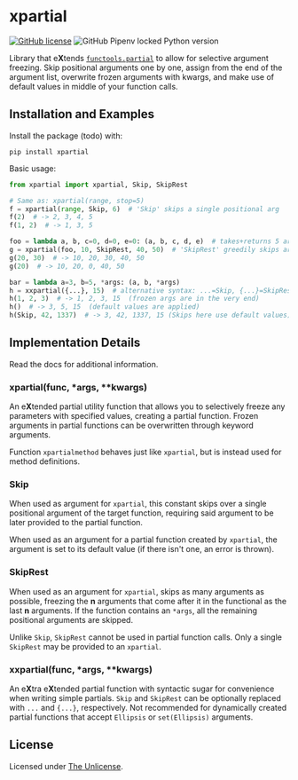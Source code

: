 # xpartial

[![GitHub license](https://img.shields.io/github/license/ea-ae/xpartial?color=%20%232e3133)](https://github.com/ea-ae/xpartial/blob/master/LICENSE)
![GitHub Pipenv locked Python version](https://img.shields.io/github/pipenv/locked/python-version/ea-ae/xpartial)


Library that e**X**tends [`functools.partial`](https://docs.python.org/3/library/functools.html#functools.partial) to allow for selective argument freezing. Skip positional arguments one by one, assign from the end of the argument list, overwrite frozen arguments with kwargs, and make use of default values in middle of your function calls.

## Installation and Examples

Install the package (todo) with:

    pip install xpartial

Basic usage:

```python
from xpartial import xpartial, Skip, SkipRest

# Same as: xpartial(range, stop=5)
f = xpartial(range, Skip, 6)  # 'Skip' skips a single positional arg
f(2)  # -> 2, 3, 4, 5
f(1, 2)  # -> 1, 3, 5

foo = lambda a, b, c=0, d=0, e=0: (a, b, c, d, e)  # takes+returns 5 args
g = xpartial(foo, 10, SkipRest, 40, 50)  # 'SkipRest' greedily skips args
g(20, 30)  # -> 10, 20, 30, 40, 50
g(20)  # -> 10, 20, 0, 40, 50

bar = lambda a=3, b=5, *args: (a, b, *args)
h = xxpartial({...}, 15)  # alternative syntax: ...=Skip, {...}=SkipRest
h(1, 2, 3)  # -> 1, 2, 3, 15  (frozen args are in the very end)
h()  # -> 3, 5, 15  (default values are applied)
h(Skip, 42, 1337)  # -> 3, 42, 1337, 15 (Skips here use default values)
```

## Implementation Details

Read the docs for additional information.

### xpartial(func, *args, **kwargs)

An e**X**tended partial utility function that allows you to selectively freeze any parameters with specified values, creating a partial function. Frozen arguments in partial functions can be overwritten through keyword arguments.

Function `xpartialmethod` behaves just like `xpartial`, but is instead used for method definitions.

### Skip

When used as argument for `xpartial`, this constant skips over a single positional argument of the target function, requiring said argument to be later provided to the partial function.

When used as an argument for a partial function created by `xpartial`, the argument is set to its default value (if there isn't one, an error is thrown).

### SkipRest

When used as an argument for `xpartial`, skips as many arguments as possible, freezing the **n** arguments that come after it in the functional as the last **n** arguments. If the function contains an `*args`, all the remaining positional arguments are skipped.

Unlike `Skip`, `SkipRest` cannot be used in partial function calls. Only a single `SkipRest` may be provided to an `xpartial`.

### xxpartial(func, *args, **kwargs)

An e**X**tra e**X**tended partial function with syntactic sugar for convenience when writing simple partials. `Skip` and `SkipRest` can be optionally replaced with `...` and `{...}`, respectively. Not recommended for dynamically created partial functions that accept `Ellipsis` or `set(Ellipsis)` arguments.

## License

Licensed under [The Unlicense](LICENSE).
